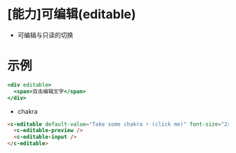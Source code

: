 # [能力]可编辑(editable)

- 可编辑与只读的切换

# 示例

```jsx
<div editable>
  <span>双击编辑文字</span>
</div>
```

- chakra

```html
<c-editable default-value="Take some chakra ⚡️ (click me)" font-size="2xl">
  <c-editable-preview />
  <c-editable-input />
</c-editable>
```